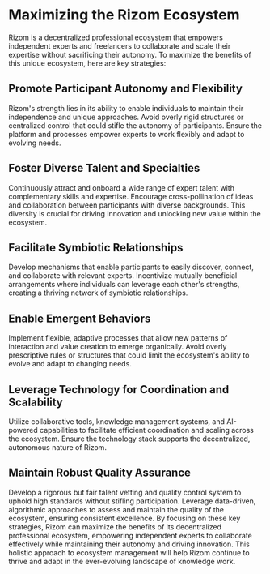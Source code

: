 # Maximizing the Rizom Ecosystem

Rizom is a decentralized professional ecosystem that empowers independent
experts and freelancers to collaborate and scale their expertise without
sacrificing their autonomy. To maximize the benefits of this unique ecosystem,
here are key strategies:

## Promote Participant Autonomy and Flexibility

Rizom's strength lies in its ability to enable individuals to maintain their
independence and unique approaches. Avoid overly rigid structures or centralized
control that could stifle the autonomy of participants. Ensure the platform and
processes empower experts to work flexibly and adapt to evolving needs.

## Foster Diverse Talent and Specialties

Continuously attract and onboard a wide range of expert talent with
complementary skills and expertise. Encourage cross-pollination of ideas and
collaboration between participants with diverse backgrounds. This diversity is
crucial for driving innovation and unlocking new value within the ecosystem.

## Facilitate Symbiotic Relationships

Develop mechanisms that enable participants to easily discover, connect, and
collaborate with relevant experts. Incentivize mutually beneficial arrangements
where individuals can leverage each other's strengths, creating a thriving
network of symbiotic relationships.

## Enable Emergent Behaviors

Implement flexible, adaptive processes that allow new patterns of interaction
and value creation to emerge organically. Avoid overly prescriptive rules or
structures that could limit the ecosystem's ability to evolve and adapt to
changing needs.

## Leverage Technology for Coordination and Scalability

Utilize collaborative tools, knowledge management systems, and AI-powered
capabilities to facilitate efficient coordination and scaling across the
ecosystem. Ensure the technology stack supports the decentralized, autonomous
nature of Rizom.

## Maintain Robust Quality Assurance

Develop a rigorous but fair talent vetting and quality control system to uphold
high standards without stifling participation. Leverage data-driven, algorithmic
approaches to assess and maintain the quality of the ecosystem, ensuring
consistent excellence.
By focusing on these key strategies, Rizom can maximize the benefits of its
decentralized professional ecosystem, empowering independent experts to
collaborate effectively while maintaining their autonomy and driving innovation.
This holistic approach to ecosystem management will help Rizom continue to
thrive and adapt in the ever-evolving landscape of knowledge work.
